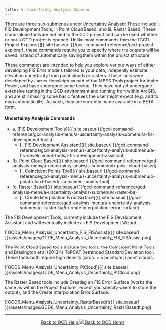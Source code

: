 ```yaml
---
title: A. Uncertainty Analysis Submenu
---
```


There are three sub-submenus under Uncertainty Analysis: These include i. FIS Development Tools, ii. Point Cloud Based, and iii. Raster Based. These stand-alone tools are not tied to the GCD project and can be used whether or not a GCD project is opened. Unlike most commands from the [GCD Project Explorer]({{ site.baseurl }}/gcd-command-reference/gcd-project-explorer), these commands require you to specify where the outputs will be saved instead of automatically saving them within the project structure.

These commands are intended to help you explore various ways of either developing FIS Error models tailored to your data, indepently estimate elevation uncertainty from point clouds or rasters. These tools were developed by James Hensleigh as part of the MBES Tools project for Idaho Power, and have undergone some testing. They have not yet undergone extensive testing in the GCD environment and running from within ArcGIS, and are still missing some basic features the user might expect (e.g. add to map automatically). As such, they are currently made available in a BETA form.

#### Uncertainty Analysis Commands

- a. [FIS Development Tools]({{ site.baseurl}}/gcd-command-reference/gcd-analysis-menu/a-uncertainty-analysis-submenu/a-fis-development-tools)
  - [i. FIS Development Assistant]({{ site.baseurl }}/gcd-command-reference/gcd-analysis-menu/a-uncertainty-analysis-submenu/a-fis-development-tools/i-fis-development-assistant)
- [b. Point Cloud Based]({{ site.baseurl }}/gcd-command-reference/gcd-analysis-menu/a-uncertainty-analysis-submenu/b-point-cloud-based)
  - [i. Coincident Points Tool]({{ site.baseurl }}/gcd-command-reference/gcd-analysis-menu/a-uncertainty-analysis-submenu/b-point-cloud-based/i-coincident-points-tool)
- [c. Raster Based]({{ site.baseurl }}/gcd-command-reference/gcd-analysis-menu/a-uncertainty-analysis-submenu/c-raster-ba)
  - [i. Create Interpolation Error Surface]({{ site.baseurl }}/gcd-command-reference/gcd-analysis-menu/a-uncertainty-analysis-submenu/c-raster-ba/i-create-interpolation-error-surface)

The FIS Development Tools, currently include the FIS Development Assistant and will eventually include an FIS Development Wizard.

![GCD6_Menu_Analysis_Uncertainty_FIS_FISAssist]({{ site.baseurl }}/assets/images/GCD6_Menu_Analysis_Uncertainty_FIS_FISAssist.png)

The Point Cloud Based tools include two tools: the Coincident Point Tools and Brasington et al (2013)'s ToPCAT Detrended Standard Deviation tool. These tools both require high density (circa. > 5 points/m2) point clouds. 

![GCD6_Menu_Analysis_Uncertainty_PtCloud]({{ site.baseurl }}/assets/images/GCD6_Menu_Analysis_Uncertainty_PtCloud.png)

The Raster Based tools include Creating an FIS Error Surface (works the same as within the Project Explorer, except you specify where to store the output), and the Create Interpolation Error Surface.

![GCD6_Menu_Analysis_Uncertainty_RasterBasedt]({{ site.baseurl }}/assets/images/GCD6_Menu_Analysis_Uncertainty_RasterBasedt.png)

------
<div align="center">
	<a class="hollow button" href="{{ site.baseurl }}/Help"><i class="fa fa-chevron-circle-left"></i>  Back to GCD Help </a>  
	<a class="hollow button" href="{{ site.baseurl }}/"><img src="{{ site.baseurl}}/assets/images/icons/GCDAddIn.png">  Back to GCD Home </a>  
</div>
